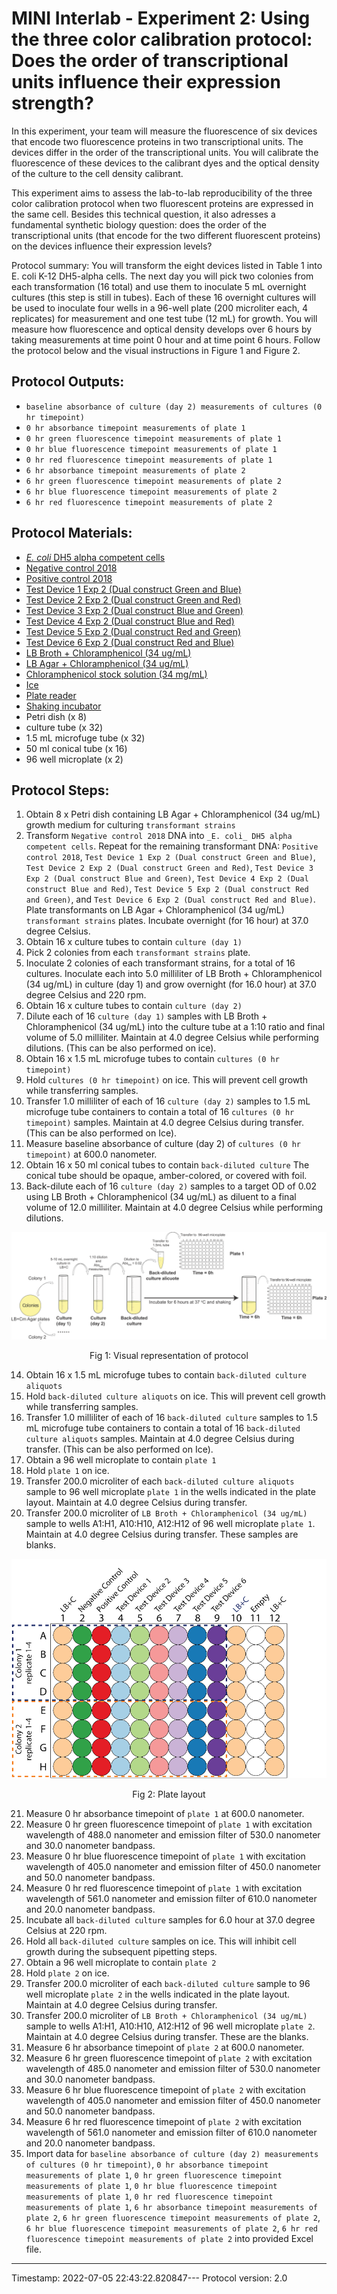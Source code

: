 # MINI Interlab - Experiment 2: Using the three color calibration protocol: Does the order of transcriptional units influence their expression strength?

In this experiment, your team will measure the fluorescence of six devices that encode two fluorescence proteins in two transcriptional units. The devices differ in the order of the transcriptional units. You will calibrate the fluorescence of these devices to the calibrant dyes and the optical density of the culture to the cell density calibrant.

This experiment aims to assess the lab-to-lab reproducibility of the three color calibration protocol when two fluorescent proteins are expressed in the same cell. Besides this technical question, it also adresses a fundamental synthetic biology question: does the order of the transcriptional units (that encode for the two different fluorescent proteins) on the devices influence their expression levels?

Protocol summary: You will transform the eight devices listed in Table 1 into E. coli K-12 DH5-alpha cells. The next day you will pick two colonies from each transformation (16 total) and use them to inoculate 5 mL overnight cultures (this step is still in tubes). Each of these 16 overnight cultures will be used to inoculate four wells in a 96-well plate (200 microliter each, 4 replicates) for measurement and one test tube (12 mL) for growth. You will measure how fluorescence and optical density develops over 6 hours by taking measurements at time point 0 hour and at time point 6 hours. Follow the protocol below and the visual instructions in Figure 1 and Figure 2.


## Protocol Outputs:
* `baseline absorbance of culture (day 2) measurements of cultures (0 hr timepoint)`
* `0 hr absorbance timepoint measurements of plate 1`
* `0 hr green fluorescence timepoint measurements of plate 1`
* `0 hr blue fluorescence timepoint measurements of plate 1`
* `0 hr red fluorescence timepoint measurements of plate 1`
* `6 hr absorbance timepoint measurements of plate 2`
* `6 hr green fluorescence timepoint measurements of plate 2`
* `6 hr blue fluorescence timepoint measurements of plate 2`
* `6 hr red fluorescence timepoint measurements of plate 2`


## Protocol Materials:
* [_E. coli_ DH5 alpha competent cells](https://identifiers.org/taxonomy:668369)
* [Negative control 2018](http://parts.igem.org/Part:BBa_R0040)
* [Positive control 2018](http://parts.igem.org/Part:BBa_I20270)
* [Test Device 1 Exp 2 (Dual construct Green and Blue)](https://github.com/igem-Engineering/)
* [Test Device 2 Exp 2 (Dual construct Green and Red)](https://github.com/igem-Engineering/)
* [Test Device 3 Exp 2 (Dual construct Blue and Green)](https://github.com/igem-Engineering/)
* [Test Device 4 Exp 2 (Dual construct Blue and Red)](https://github.com/igem-Engineering/)
* [Test Device 5 Exp 2 (Dual construct Red and Green)](https://github.com/igem-Engineering/)
* [Test Device 6 Exp 2 (Dual construct Red and Blue)](https://github.com/igem-Engineering/)
* [LB Broth + Chloramphenicol (34 ug/mL)]()
* [LB Agar + Chloramphenicol (34 ug/mL)]()
* [Chloramphenicol stock solution (34 mg/mL)](https://pubchem.ncbi.nlm.nih.gov/compound/5959)
* [Ice]()
* [Plate reader]()
* [Shaking incubator]()
* Petri dish (x 8)
* culture tube (x 32)
* 1.5 mL microfuge tube (x 32)
* 50 ml conical tube (x 16)
* 96 well microplate (x 2)


## Protocol Steps:
1. Obtain 8 x Petri dish containing LB Agar + Chloramphenicol (34 ug/mL) growth medium for culturing `transformant strains`
2. Transform `Negative control 2018` DNA into `_E. coli_ DH5 alpha competent cells`. Repeat for the remaining transformant DNA:  `Positive control 2018`, `Test Device 1 Exp 2 (Dual construct Green and Blue)`, `Test Device 2 Exp 2 (Dual construct Green and Red)`, `Test Device 3 Exp 2 (Dual construct Blue and Green)`, `Test Device 4 Exp 2 (Dual construct Blue and Red)`, `Test Device 5 Exp 2 (Dual construct Red and Green)`, and `Test Device 6 Exp 2 (Dual construct Red and Blue)`. Plate transformants on LB Agar + Chloramphenicol (34 ug/mL) `transformant strains` plates. Incubate overnight (for 16 hour) at 37.0 degree Celsius.
3. Obtain 16 x culture tubes to contain `culture (day 1)`
4. Pick 2 colonies from each `transformant strains` plate.
5. Inoculate 2 colonies of each transformant strains, for a total of 16 cultures. Inoculate each into 5.0 milliliter of LB Broth + Chloramphenicol (34 ug/mL) in culture (day 1) and grow overnight (for 16.0 hour) at 37.0 degree Celsius and 220 rpm.
6. Obtain 16 x culture tubes to contain `culture (day 2)`
7. Dilute each of 16 `culture (day 1)` samples with LB Broth + Chloramphenicol (34 ug/mL) into the culture tube at a 1:10 ratio and final volume of 5.0 milliliter. Maintain at 4.0 degree Celsius while performing dilutions. (This can be also performed on ice).
8. Obtain 16 x 1.5 mL microfuge tubes to contain `cultures (0 hr timepoint)`
9. Hold `cultures (0 hr timepoint)` on ice. This will prevent cell growth while transferring samples.
10. Transfer 1.0 milliliter of each of 16 `culture (day 2)` samples to 1.5 mL microfuge tube containers to contain a total of 16 `cultures (0 hr timepoint)` samples. Maintain at 4.0 degree Celsius during transfer. (This can be also performed on Ice).
11. Measure baseline absorbance of culture (day 2) of `cultures (0 hr timepoint)` at 600.0 nanometer.
12. Obtain 16 x 50 ml conical tubes to contain `back-diluted culture` The conical tube should be opaque, amber-colored, or covered with foil.
13. Back-dilute each of 16 `culture (day 2)` samples to a target OD of 0.02 using LB Broth + Chloramphenicol (34 ug/mL) as diluent to a final volume of 12.0 milliliter. Maintain at 4.0 degree Celsius while performing dilutions.

![](Exp1_2_protocol_published.png)
<p align="center">Fig 1: Visual representation of protocol</p>

14. Obtain 16 x 1.5 mL microfuge tubes to contain `back-diluted culture aliquots`
15. Hold `back-diluted culture aliquots` on ice. This will prevent cell growth while transferring samples.
16. Transfer 1.0 milliliter of each of 16 `back-diluted culture` samples to 1.5 mL microfuge tube containers to contain a total of 16 `back-diluted culture aliquots` samples. Maintain at 4.0 degree Celsius during transfer. (This can be also performed on Ice).
17. Obtain a 96 well microplate to contain `plate 1`
18. Hold `plate 1` on ice.
19. Transfer 200.0 microliter of each `back-diluted culture aliquots` sample to 96 well microplate `plate 1` in the wells indicated in the plate layout.
 Maintain at 4.0 degree Celsius during transfer.
20. Transfer 200.0 microliter of `LB Broth + Chloramphenicol (34 ug/mL)` sample to wells A1:H1, A10:H10, A12:H12 of  96 well microplate `plate 1`. Maintain at 4.0 degree Celsius during transfer. These samples are blanks.

![](fig2_cell_calibration.png)
<p align="center">Fig 2: Plate layout</p>

21. Measure 0 hr absorbance timepoint of `plate 1` at 600.0 nanometer.
22. Measure 0 hr green fluorescence timepoint of `plate 1` with excitation wavelength of 488.0 nanometer and emission filter of 530.0 nanometer and 30.0 nanometer bandpass.
23. Measure 0 hr blue fluorescence timepoint of `plate 1` with excitation wavelength of 405.0 nanometer and emission filter of 450.0 nanometer and 50.0 nanometer bandpass.
24. Measure 0 hr red fluorescence timepoint of `plate 1` with excitation wavelength of 561.0 nanometer and emission filter of 610.0 nanometer and 20.0 nanometer bandpass.
25. Incubate all `back-diluted culture` samples for 6.0 hour at 37.0 degree Celsius at 220 rpm.
26. Hold all `back-diluted culture` samples on ice. This will inhibit cell growth during the subsequent pipetting steps.
27. Obtain a 96 well microplate to contain `plate 2`
28. Hold `plate 2` on ice.
29. Transfer 200.0 microliter of each `back-diluted culture` sample to 96 well microplate `plate 2` in the wells indicated in the plate layout.
 Maintain at 4.0 degree Celsius during transfer.
30. Transfer 200.0 microliter of `LB Broth + Chloramphenicol (34 ug/mL)` sample to wells A1:H1, A10:H10, A12:H12 of  96 well microplate `plate 2`. Maintain at 4.0 degree Celsius during transfer. These are the blanks.
31. Measure 6 hr absorbance timepoint of `plate 2` at 600.0 nanometer.
32. Measure 6 hr green fluorescence timepoint of `plate 2` with excitation wavelength of 485.0 nanometer and emission filter of 530.0 nanometer and 30.0 nanometer bandpass.
33. Measure 6 hr blue fluorescence timepoint of `plate 2` with excitation wavelength of 405.0 nanometer and emission filter of 450.0 nanometer and 50.0 nanometer bandpass.
34. Measure 6 hr red fluorescence timepoint of `plate 2` with excitation wavelength of 561.0 nanometer and emission filter of 610.0 nanometer and 20.0 nanometer bandpass.
35. Import data for `baseline absorbance of culture (day 2) measurements of cultures (0 hr timepoint)`, `0 hr absorbance timepoint measurements of plate 1`, `0 hr green fluorescence timepoint measurements of plate 1`, `0 hr blue fluorescence timepoint measurements of plate 1`, `0 hr red fluorescence timepoint measurements of plate 1`, `6 hr absorbance timepoint measurements of plate 2`, `6 hr green fluorescence timepoint measurements of plate 2`, `6 hr blue fluorescence timepoint measurements of plate 2`, `6 hr red fluorescence timepoint measurements of plate 2` into provided Excel file.
---
Timestamp: 2022-07-05 22:43:22.820847---
Protocol version: 2.0